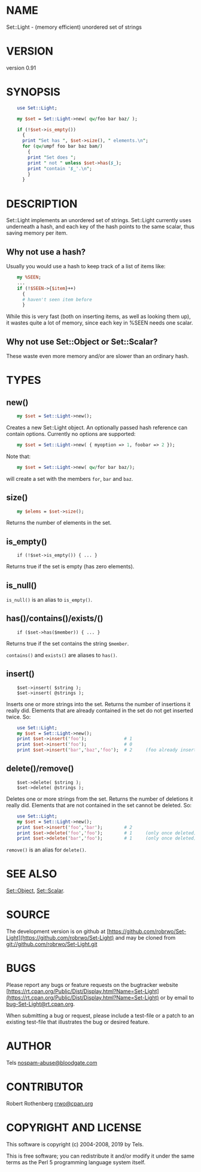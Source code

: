 # NAME

Set::Light - (memory efficient) unordered set of strings

# VERSION

version 0.91

# SYNOPSIS

```perl
    use Set::Light;

    my $set = Set::Light->new( qw/foo bar baz/ );

    if (!$set->is_empty())
      {
      print "Set has ", $set->size(), " elements.\n";
      for (qw/umpf foo bar baz bam/)
        {
        print "Set does ";
        print " not " unless $set->has($_);
        print "contain '$_'.\n";
        }
      }
```

# DESCRIPTION

Set::Light implements an unordered set of strings. Set::Light currently
uses underneath a hash, and each key of the hash points to the same
scalar, thus saving memory per item.

## Why not use a hash?

Usually you would use a hash to keep track of a list of items like:

```perl
    my %SEEN;
    ...
    if (!$SEEN->{$item}++)
      {
      # haven't seen item before
      }
```

While this is very fast (both on inserting items, as well as looking them up),
it wastes quite a lot of memory, since each key in %SEEN needs one scalar.

## Why not use Set::Object or Set::Scalar?

These waste even more memory and/or are slower than an ordinary hash.

# TYPES

## new()

```perl
    my $set = Set::Light->new();
```

Creates a new Set::Light object. An optionally passed hash reference can
contain options. Currently no options are supported:

```perl
    my $set = Set::Light->new( { myoption => 1, foobar => 2 });
```

Note that:

```perl
    my $set = Set::Light->new( qw/for bar baz/);
```

will create a set with the members `for`, `bar` and `baz`.

## size()

```perl
    my $elems = $set->size();
```

Returns the number of elements in the set.

## is\_empty()

```
    if (!$set->is_empty()) { ... }
```

Returns true if the set is empty (has zero elements).

## is\_null()

`is_null()` is an alias to `is_empty()`.

## has()/contains()/exists/()

```
    if ($set->has($member)) { ... }
```

Returns true if the set contains the string `$member`.

`contains()` and `exists()` are aliases to `has()`.

## insert()

```
    $set->insert( $string );
    $set->insert( @strings );
```

Inserts one or more strings into the set. Returns the number of insertions
it really did. Elements that are already contained in the set do not
get inserted twice. So:

```perl
    use Set::Light;
    my $set = Set::Light->new();
    print $set->insert('foo');              # 1
    print $set->insert('foo');              # 0
    print $set->insert('bar','baz','foo');  # 2     (foo already inserted)
```

## delete()/remove()

```
    $set->delete( $string );
    $set->delete( @strings );
```

Deletes one or more strings from the set. Returns the number of deletions
it really did. Elements that are not contained in the set cannot be deleted.
So:

```perl
    use Set::Light;
    my $set = Set::Light->new();
    print $set->insert('foo','bar');        # 2
    print $set->delete('foo','foo');        # 1     (only once deleted)
    print $set->delete('bar','foo');        # 1     (only once deleted)
```

`remove()` is an alias for `delete()`.

# SEE ALSO

[Set::Object](https://metacpan.org/pod/Set::Object), [Set::Scalar](https://metacpan.org/pod/Set::Scalar).

# SOURCE

The development version is on github at [https://github.com/robrwo/Set-Light](https://github.com/robrwo/Set-Light)
and may be cloned from [git://github.com/robrwo/Set-Light.git](git://github.com/robrwo/Set-Light.git)

# BUGS

Please report any bugs or feature requests on the bugtracker website
[https://rt.cpan.org/Public/Dist/Display.html?Name=Set-Light](https://rt.cpan.org/Public/Dist/Display.html?Name=Set-Light) or by email
to [bug-Set-Light@rt.cpan.org](mailto:bug-Set-Light@rt.cpan.org).

When submitting a bug or request, please include a test-file or a
patch to an existing test-file that illustrates the bug or desired
feature.

# AUTHOR

Tels <nospam-abuse@bloodgate.com>

# CONTRIBUTOR

Robert Rothenberg <rrwo@cpan.org>

# COPYRIGHT AND LICENSE

This software is copyright (c) 2004-2008, 2019 by Tels.

This is free software; you can redistribute it and/or modify it under
the same terms as the Perl 5 programming language system itself.
